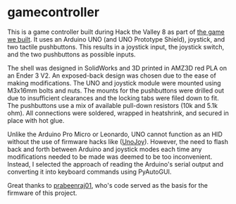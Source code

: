 # gamecontroller

This is a game controller built during Hack the Valley 8 as part of [the game we built](https://github.com/fiona-cai/HTV2023). It uses an Arduino UNO (and UNO Prototype Shield), joystick, and two tactile pushbuttons. This results in a joystick input, the joystick switch, and the two pushbuttons as possible inputs.

The shell was designed in SolidWorks and 3D printed in AMZ3D red PLA on an Ender 3 V2. An exposed-back design was chosen due to the ease of making modifications. The UNO and joystick module were mounted using M3x16mm bolts and nuts. The mounts for the pushbuttons were drilled out due to insufficient clearances and the locking tabs were filed down to fit. The pushbuttons use a mix of available pull-down resistors (10k and 5.1k ohm). All connections were soldered, wrapped in heatshrink, and secured in place with hot glue.

Unlike the Arduino Pro Micro or Leonardo, UNO cannot function as an HID without the use of firmware hacks like ([UnoJoy](https://github.com/AlanChatham/UnoJoy/tree/master)). However, the need to flash back and forth between Arduino and joystick modes each time any modifications needed to be made was deemed to be too inconvenient. Instead, I selected the approach of reading the Arduino's serial output and converting it into keyboard commands using PyAutoGUI.

Great thanks to [prabeenraj01](https://www.instructables.com/Joystick-Controlled-PC-Mouse-Using-Arduino-UNO/), who's code served as the basis for the firmware of this project.
